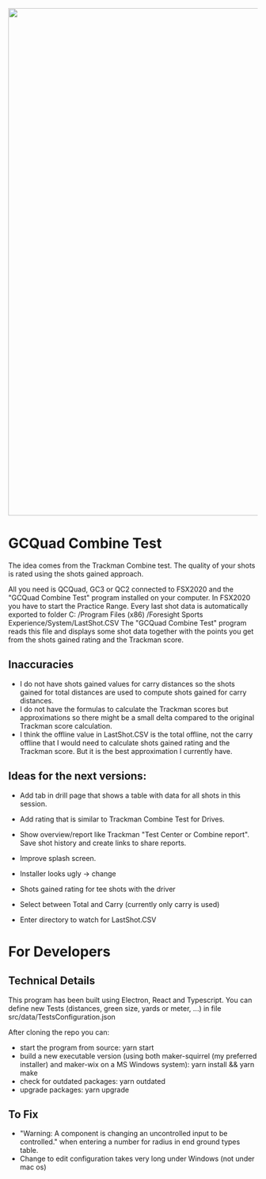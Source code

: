 <img src="https://github.com/christianrehn/GCQuadCombineTest/blob/master/screenshots/210421_GCQuadCombineTest.png" width="1024">

# GCQuad Combine Test

The idea comes from the Trackman Combine test. The quality of your shots is rated using the shots gained approach.

All you need is QCQuad, GC3 or QC2 connected to FSX2020 and the "GCQuad Combine Test" program installed on your
computer. In FSX2020 you have to start the Practice Range. Every last shot data is automatically exported to folder C:
/Program Files (x86)
/Foresight Sports Experience/System/LastShot.CSV The "GCQuad Combine Test" program reads this file and displays some
shot data together with the points you get from the shots gained rating and the Trackman score.

## Inaccuracies

* I do not have shots gained values for carry distances so the shots gained for total distances are used to compute
  shots gained for carry distances.
* I do not have the formulas to calculate the Trackman scores but approximations so there might be a small delta
  compared to the original Trackman score calculation.
* I think the offline value in LastShot.CSV is the total offline, not the carry offline that I would need to calculate
  shots gained rating and the Trackman score. But it is the best approximation I currently have.

## Ideas for the next versions:

* Add tab in drill page that shows a table with data for all shots in this session.
* Add rating that is similar to Trackman Combine Test for Drives.
* Show overview/report like Trackman "Test Center or Combine report". Save shot history and create links to share
  reports.
* Improve splash screen.

* Installer looks ugly -> change
* Shots gained rating for tee shots with the driver
* Select between Total and Carry (currently only carry is used)
* Enter directory to watch for LastShot.CSV

# For Developers

## Technical Details

This program has been built using Electron, React and Typescript. You can define new Tests (distances, green size, yards
or meter, ...) in file src/data/TestsConfiguration.json

After cloning the repo you can:

* start the program from source: yarn start
* build a new executable version (using both maker-squirrel (my preferred installer) and maker-wix on a MS Windows
  system): yarn install && yarn make
* check for outdated packages: yarn outdated
* upgrade packages: yarn upgrade

## To Fix

* "Warning: A component is changing an uncontrolled input to be controlled." when entering a number for radius in end
  ground types table.
* Change to edit configuration takes very long under Windows (not under mac os)
